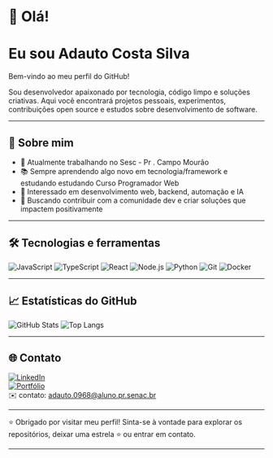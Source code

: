 # 👋 Olá! 
# Eu sou Adauto Costa Silva

Bem-vindo ao meu perfil do GitHub!

Sou desenvolvedor apaixonado por tecnologia, código limpo e soluções criativas. 
Aqui você encontrará projetos pessoais, experimentos, contribuições open source e estudos sobre desenvolvimento de software.

---

## 🚀 Sobre mim

- 💼 Atualmente trabalhando no Sesc - Pr . Campo Mourão
- 📚 Sempre aprendendo algo novo em tecnologia/framework e estudando estudando Curso Programador Web
- 🌱 Interessado em desenvolvimento web, backend, automação e IA
- 🎯 Buscando contribuir com a comunidade dev e criar soluções que impactem positivamente

---

## 🛠️ Tecnologias e ferramentas

![JavaScript](https://img.shields.io/badge/-JavaScript-black?style=flat-square&logo=javascript)
![TypeScript](https://img.shields.io/badge/-TypeScript-3178C6?style=flat-square&logo=typescript)
![React](https://img.shields.io/badge/-React-20232A?style=flat-square&logo=react)
![Node.js](https://img.shields.io/badge/-Node.js-43853D?style=flat-square&logo=node.js)
![Python](https://img.shields.io/badge/-Python-3776AB?style=flat-square&logo=python)
![Git](https://img.shields.io/badge/-Git-F05032?style=flat-square&logo=git)
![Docker](https://img.shields.io/badge/-Docker-2496ED?style=flat-square&logo=docker)

---

## 📈 Estatísticas do GitHub

![GitHub Stats](https://github-readme-stats.vercel.app/api?username=SEU_USUARIO&show_icons=true&theme=radical)
![Top Langs](https://github-readme-stats.vercel.app/api/top-langs/?username=SEU_USUARIO&layout=compact&theme=radical)

---

## 🌐 Contato

[![LinkedIn](https://img.shields.io/badge/-LinkedIn-0077B5?style=flat-square&logo=linkedin&logoColor=white)](https://linkedin.com/in/SEU_USUARIO)  
[![Portfólio](https://img.shields.io/badge/-Portfolio-000?style=flat-square&logo=firefox&logoColor=white)](https://SEUSITE.com)  
✉️ contato: adauto.0968@aluno.pr.senac.br

---

⭐ Obrigado por visitar meu perfil! Sinta-se à vontade para explorar os repositórios, deixar uma estrela ⭐ ou entrar em contato.

- - -

